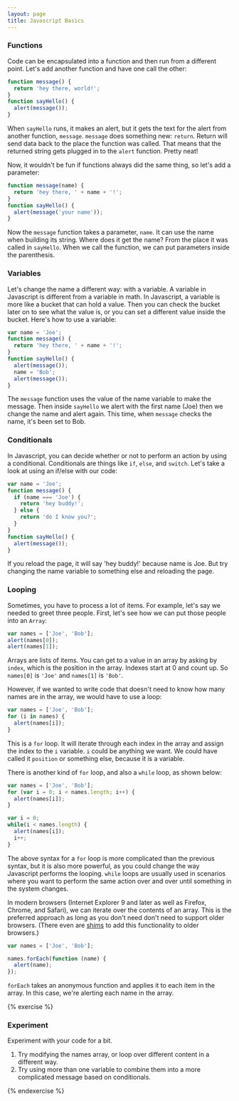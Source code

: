 ```yaml
---
layout: page
title: Javascript Basics
---
```


### Functions

Code can be encapsulated into a function and then run from a different point. Let's add another function and have one call the other:

```js
function message() {
  return 'hey there, world!';
}
function sayHello() {
  alert(message());
}
```

When `sayHello` runs, it makes an alert, but it gets the text for the alert from another function, `message`. `message` does something new: `return`. Return will send data back to the place the function was called. That means that the returned string gets plugged in to the `alert` function. Pretty neat!

Now, it wouldn't be fun if functions always did the same thing, so let's add a parameter:

```js
function message(name) {
  return 'hey there, ' + name + '!';
}
function sayHello() {
  alert(message('your name'));
}
```

Now the `message` function takes a parameter, `name`. It can use the name when building its string. Where does it get the name? From the place it was called in `sayHello`. When we call the function, we can put parameters inside the parenthesis.

### Variables

Let's change the name a different way: with a variable. A variable in Javascript is different from a variable in math. In Javascript, a variable is more like a bucket that can hold a value. Then you can check the bucket later on to see what the value is, or you can set a different value inside the bucket. Here's how to use a variable:

```js
var name = 'Joe';
function message() {
  return 'hey there, ' + name + '!';
}
function sayHello() {
  alert(message());
  name = 'Bob';
  alert(message());
}
```

The `message` function uses the value of the name variable to make the message. Then inside `sayHello` we alert with the first name (Joe) then we change the name and alert again. This time, when `message` checks the name, it's been set to Bob.

### Conditionals

In Javascript, you can decide whether or not to perform an action by using a conditional. Conditionals are things like `if`, `else`, and `switch`. Let's take a look at using an if/else with our code:

```js
var name = 'Joe';
function message() {
  if (name === 'Joe') {
    return 'hey buddy!';
  } else {
    return 'do I know you?';
  }
}
function sayHello() {
  alert(message());
}
```

If you reload the page, it will say 'hey buddy!' because name is Joe. But try changing the name variable to something else and reloading the page.

### Looping

Sometimes, you have to process a lot of items. For example, let's say we needed to greet three people. First, let's see how we can put those people into an `Array`:

```js
var names = ['Joe', 'Bob'];
alert(names[0]);
alert(names[1]);
```

Arrays are lists of items. You can get to a value in an array by asking by `index`, which is the position in the array. Indexes start at 0 and count up. So `names[0]` is `'Joe'` and `names[1]` is `'Bob'`.

However, if we wanted to write code that doesn't need to know how many names are in the array, we would have to use a loop:

```js
var names = ['Joe', 'Bob'];
for (i in names) {
  alert(names[i]);
}
```

This is a `for` loop. It will iterate through each index in the array and assign the index to the `i` variable. `i` could be anything we want. We could have called it `position` or something else, because it is a variable.

There is another kind of `for` loop, and also a `while` loop, as shown below:

```js
var names = ['Joe', 'Bob'];
for (var i = 0; i < names.length; i++) {
  alert(names[i]);
}

var i = 0;
while(i < names.length) {
  alert(names[i]);
  i++;
}
```

The above syntax for a `for` loop is more complicated than the previous syntax, but it is also more powerful, as you could change the way Javascript performs the looping. `while` loops are usually used in scenarios where you want to perform the same action over and over until something in the system changes.

In modern browsers (Internet Explorer 9 and later as well as Firefox, Chrome, and Safari), we can iterate over the contents of an array. This is the preferred approach as long as you don't need don't need to support older browsers. (There even are [shims][] to add this functionality to older browsers.)

[shims]: https://github.com/es-shims/es5-shim "ES5 Shims"

```js
var names = ['Joe', 'Bob'];

names.forEach(function (name) {
  alert(name);
});
```

`forEach` takes an anonymous function and applies it to each item in the array. In this case, we're alerting each name in the array.

{% exercise %}

### Experiment

Experiment with your code for a bit.

1. Try modifying the names array, or loop over different content in a different way.
1. Try using more than one variable to combine them into a more complicated message based on conditionals.

{% endexercise %}
